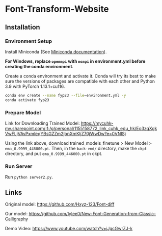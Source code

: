 # Font-Transform-Website

## Installation

### Environment Setup

Install Miniconda (See [Miniconda documentation](https://docs.conda.io/en/latest/miniconda.html)).

**For Windows, replace `openmpi` with `msmpi` in environment.yml before creating the conda environment.**

Create a conda environment and activate it. Conda will try its best to make sure the versions of packages are compatible with each other and Python 3.9 with PyTorch 1.13.1+cu116.
```bash
conda env create --name fyp23 --file=environment.yml -y
conda activate fyp23
```

### Prepare Model

Link for Downloading Trained Model: https://mycuhk-my.sharepoint.com/:f:/g/personal/1155158772_link_cuhk_edu_hk/Eo3zqXgkVwFLjVAvPxmleqYBsGZZm2jbnXmKljZ70jWwDw?e=0VNlSj

Using the link above, download trained_models_finetune > New Model > `ema_0.9999_446000.pt`. Then, in the `back-end/` directory, make the `ckpt` directory, and put `ema_0.9999_446000.pt` in ckpt.

### Run Server

Run `python server2.py`.

## Links

Original model: https://github.com/Hxyz-123/Font-diff

Our model: https://github.com/lylee0/New-Font-Generation-from-Classic-Calligraphy

Demo Video: https://www.youtube.com/watch?v=jJgcGwrZJ-k
